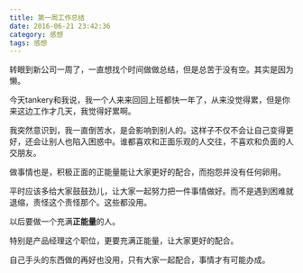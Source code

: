 ```yaml
---
title: 第一周工作总结
date: 2016-06-21 23:42:36
category: 感想
tags: 感想
---
```


转眼到新公司一周了，一直想找个时间做做总结，但是总苦于没有空。其实是因为懒。

今天tankery和我说，我一个人来来回回上班都快一年了，从来没觉得累，但是你来这边工作才几天，我觉得好累啊。

我突然意识到，我一直倒苦水，是会影响到别人的。这样子不仅不会让自己变得更好，还会让别人也陷入困惑中。谁都喜欢和正面乐观的人交往，不喜欢和负面的人交朋友。

做事情也是，积极正面的正能量能让大家更好的配合，而抱怨并没有任何卵用。

平时应该多给大家鼓鼓劲儿，让大家一起努力把一件事情做好。而不是遇到困难就退缩，责怪这个责怪那个。这些都没用。

以后要做一个充满**正能量**的人。 

特别是产品经理这个职位，更要充满正能量，让大家更好的配合。

自己手头的东西做的再好也没用，只有大家一起配合，事情才有可能办成。

